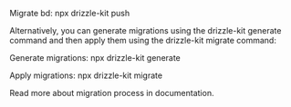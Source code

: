 Migrate bd:
npx drizzle-kit push

Alternatively, you can generate migrations using the drizzle-kit generate command and then apply them using the drizzle-kit migrate command:

Generate migrations:
npx drizzle-kit generate

Apply migrations:
npx drizzle-kit migrate

Read more about migration process in documentation.